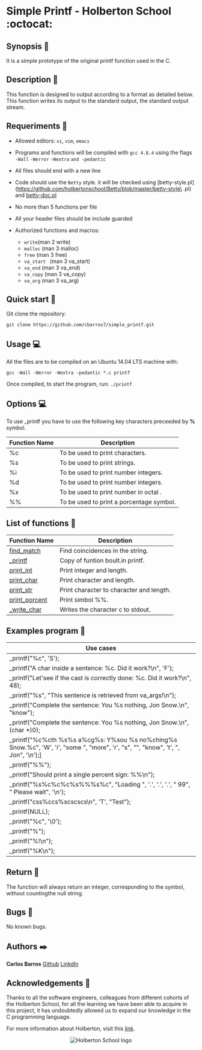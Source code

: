 # Simple Printf - Holberton School :octocat:

## Synopsis :thought_balloon:
It is a simple prototype of the original printf function used in the C.

## Description :speech_balloon:
This function is designed to output according to a format as detailed below. This function writes its output to the standard output, the standard output stream. 


## Requeriments :bookmark_tabs:

* Allowed editors: ```vi```, ```vim```, ```emacs```
* Programs and functions will be compiled with ```gcc 4.8.4``` using the flags ```-Wall``` ```-Werror``` ```-Wextra``` ```and -pedantic```
* All files should end with a new line
* Code should use the ```Betty``` style. it will be checked using [betty-style.pl](https://github.com/holbertonschool/Betty/blob/master/betty-style\
.pl) and [betty-doc.pl](https://github.com/holbertonschool/Betty/blob/master/betty-doc.pl)
* No more than 5 functions per file
* All your header files should be include guarded
* Authorized functions and macros: 

    * ```write```(man 2 write)
    * ```malloc``` (man 3 malloc)
    * ```free``` (man 3 free)
    * ```va_start ``` (man 3 va_start)
    * ```va_end``` (man 3 va_end)
    * ```va_copy``` (man 3 va_copy)
    * ```va_arg``` (man 3 va_arg)


## Quick start :runner:
Git clone the repository:

```
git clone https://github.com/cbarros7/simple_printf.git
```

## Usage :computer:
All the files are to be compiled on an Ubuntu 14.04 LTS machine with:
```
gcc -Wall -Werror -Wextra -pedantic *.c printf
```

Once compiled, to start the program, run:
```./printf```
  
  
## Options :computer:
To use _printf you have to use the following key characters preceeded by **%** symbol.

| Function Name | Description |
|---------------- | -----------|
|%c | To be used to print characters.|
|%s | To be used to print strings.|
|%i | To be used to print number integers.|
|%d | To be used to print number integers.|
|%x | To be used to print number in octal .|
|%% | To be used to print a porcentage symbol.|


## List of functions :page_facing_up:

| Function Name | Description |
|---------------- | -----------|
|[find_match](https://github.com/cbarros7/printf/blob/master/find_match.c) | Find coincidences in the string.|
|[_printf](https://github.com/josevallejo1984/printf/blob/master/_printf.c) | Copy of funtion boult.in printf.|
|[print_int](https://github.com/cbarros7/printf/blob/master/function.c) | Print integer and length. |
|[print_char](https://github.com/cbarros7/printf/blob/master/function.c) | Print character and length. |
|[print_str](https://github.com/cbarros7/printf/blob/master/function.c) | Print character to character and length. |
|[print_porcent](https://github.com/cbarros7/printf/blob/master/function.c) | Print simbol %%. |
|[_write_char](https://github.com/cbarros7/printf/blob/master/_write.c) | Writes the character c to stdout. |

## Examples program :notebook_with_decorative_cover:
| Use cases|
|----------------|
|_printf("%c", 'S');
|_printf("A char inside a sentence: %c. Did it work?\n", 'F');
|_printf("Let'see if the cast is correctly done: %c. Did it work?\n", 48);
|_printf("%s", "This sentence is retrieved from va_args!\n");
|_printf("Complete the sentence: You %s nothing, Jon Snow.\n", "know");
|_printf("Complete the sentence: You %s nothing, Jon Snow.\n", (char *)0);
|_printf("%c%cth %s%s a%cg%s: Y%sou %s no%ching%s Snow.%c", 'W', 'i', "some ", "more", 'r', "s", "", "know", 't', ", Jon", '\n');]
|_printf("%%");
|_printf("Should print a single percent sign: %%\n");
|_printf("%s%c%c%c%s%%%s%c", "Loading ", '.', '.', '.', " 99", " Please wait", '\n');
|_printf("css%ccs%scscscs\n", 'T', "Test");
|_printf(NULL);
|_printf("%c", '\0');
|_printf("%");
|_printf("%!\n");
|_printf("%K\n");


## Return :clap:

The function will always return an integer, corresponding to the symbol, without countingthe null string. 

## Bugs :loudspeaker:
No known bugs.

## Authors :black_nib:
**Carlos Barros** [Github](https://github.com/cbarros7)
                  [LinkdIn](https://www.linkedin.com/in/carlosbarros7/)

## Acknowledgements :pray:
Thanks to all the software engineers, colleagues from different cohorts of the Holberton School, for all the learning we have been able to acquire in this project, it has undoubtedly allowed us to expand our knowledge in the C programming language. 

For more information about Holberton, visit this [link](https://www.holbertonschool.com/).

<p align="center">
<img src="http://www.holbertonschool.com/holberton-logo.png" alt="Holberton School logo">
</p>
